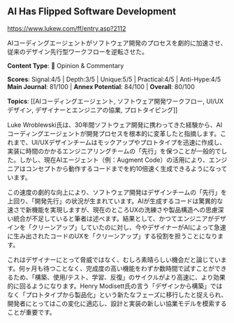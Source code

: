 ## AI Has Flipped Software Development

https://www.lukew.com/ff/entry.asp?2112

AIコーディングエージェントがソフトウェア開発のプロセスを劇的に加速させ、従来のデザイン先行型ワークフローを逆転させた。

**Content Type**: 💭 Opinion & Commentary

**Scores**: Signal:4/5 | Depth:3/5 | Unique:5/5 | Practical:4/5 | Anti-Hype:4/5
**Main Journal**: 81/100 | **Annex Potential**: 84/100 | **Overall**: 80/100

**Topics**: [[AIコーディングエージェント, ソフトウェア開発ワークフロー, UI/UXデザイン, デザイナーとエンジニアの協業, プロトタイピング]]

Luke Wroblewski氏は、30年間ソフトウェア開発に携わってきた経験から、AIコーディングエージェントが開発プロセスを根本的に変革したと指摘します。これまで、UI/UXデザインチームはモックアップやプロトタイプを迅速に作成し、実装に時間のかかるエンジニアリングチームの「先行」を保つことが一般的でした。しかし、現在AIエージェント（例：Augment Code）の活用により、エンジニアはコンセプトから動作するコードまでを約10倍速く生成できるようになっています。

この速度の劇的な向上により、ソフトウェア開発はデザインチームの「先行」を上回り、「開発先行」の状況が生まれています。AIが生成するコードは驚異的な速さで新機能を実現しますが、現在のところUXの洗練さや製品構造への思慮深い統合が不足していると筆者は述べます。結果として、かつてエンジニアがデザインを「クリーンアップ」していたのに対し、今やデザイナーがAIによって急速に生み出されたコードのUXを「クリーンアップ」する役割を担うことになります。

これはデザイナーにとって脅威ではなく、むしろ素晴らしい機会だと論じています。何ヶ月も待つことなく、完成度の高い機能をわずか数時間で試すことができるため、「構築、使用/テスト、学習、反復」のサイクルがより高速に、より効果的に回るようになります。Henry Modisett氏の言う「デザインから構築」ではなく「プロトタイプから製品化」という新たなフェーズに移行したと捉えられ、開発者にとってはこの変化に適応し、設計と実装の新しい協業モデルを模索することが重要です。